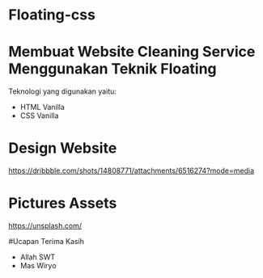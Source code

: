 # Floating-css

# Membuat Website Cleaning Service Menggunakan Teknik Floating

Teknologi yang digunakan yaitu:
- HTML Vanilla
- CSS Vanilla

# Design Website
https://dribbble.com/shots/14808771/attachments/6516274?mode=media

# Pictures Assets
https://unsplash.com/


#Ucapan Terima Kasih
- Allah SWT
- Mas Wiryo
